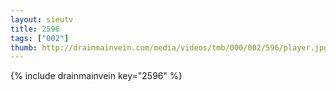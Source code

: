 ```yaml
--- 
layout: sieutv
title: 2596
tags: ["002"]
thumb: http://drainmainvein.com/media/videos/tmb/000/002/596/player.jpg
---
```

{% include drainmainvein key="2596" %} 

